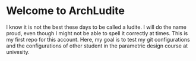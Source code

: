 # Welcome to ArchLudite
I know it is not the best these days to be called a ludite.  I will do the name proud, even though I might not be able to spell it correctly at times.  This is my first repo for this account.  Here, my goal is to test my git configurations and the configurations of other student in the parametric design course at univesity.